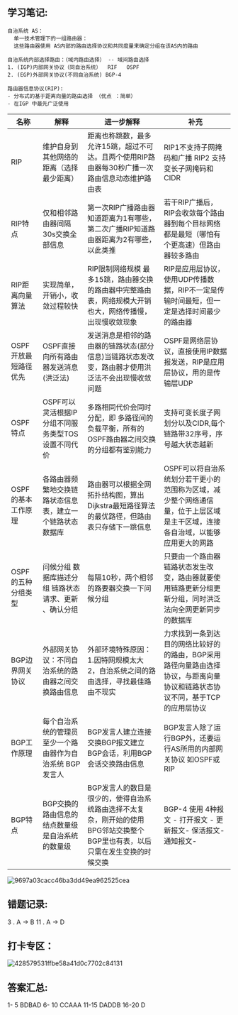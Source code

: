 ## 学习笔记:
```
自治系统 AS：
  单一技术管理下的一组路由器：
  这些路由器使用 AS内部的路由选择协议和共同度量来确定分组在该AS内的路由

```

```
自治系统内部选择路由：（域内路由选择） -- 域间路由选择
1. (IGP)内部网关协议（同自治系统）  RIF   OSPF
2. (EGP)外部网关协议(不同自治系统) BGP-4
```

```
路由器信息协议(RIP):
- 分布式的基于距离向量的路由选择 （优点 ：简单） 
- 在IGP 中最先广泛使用

```


|名称| 解释 |进一步解释|补充
|--|--|--|--|
| RIP |维护自身到其他网络的距离（选择最少距离） |距离也称跳数，最多允许15跳，超过不可达。且两个使用RIP路由器每30秒广播一次路由信息动态维护路由表|RIP1不支持子网掩码和广播 RIP2 支持变长子网掩码和CIDR
|RIP特点|仅和相邻路由器间隔30s交换全部信息|第一次RIP广播路由器知道距离为1有哪些，第二次广播RIP知道路由器距离为2有哪些，以此类推|若干RIP广播后，RIP会收敛每个路由器到每个目标网络都是最短（哪怕有个更高速）但路由器较多路由
RIP距离向量算法|实现简单，开销小，收敛过程较快|RIP限制网络规模 最多15跳，路由器交换的路由器中完整路由表，网络规模大开销也大，网络传播慢，出现慢收敛现象| RIP是应用层协议，使用UDP传播数据，RIP不一定是传输时间最短，但一定是选择时间最少的路由器
OSPF开放最短路径优先|OSPF直接向所有路由器发送消息(洪泛法)|发送消息是相邻的路由器的链路状态(部分信息)当链路状态发改变，路由器才使用洪泛法不会出现慢收敛问题|OSPF是网络层协议，直接使用IP数据报发送，RIP是应用层协议，用的是传输层UDP
OSPF特点|OSPF可以灵活根据IP分组不同服务类型TOS设置不同代价|多路相同代价会同时分配，即 多路径间的负载平衡，所有的OSPF路由器之间交换的分组都有鉴别能力|支持可变长度子网划分以及CIDR,每个链路带32序号，序号越大状态越新
OSPF的基本工作原理|各路由器频繁地交换链路状态信息表，建立一个链路状态数据库|路由器可以根据全网拓扑结构图，算出Dijkstra最短路径算法的最优路径，但路由表只存储下一跳信息|OSPF可以将自治系统划分若干更小的范围称为区域，减少整个网络通信量，位于上层区域是主干区域，连接各自治域，以能够应用更大的网路
OSPF的五种分组类型|问候分组 数据库描述分组 链路状态 请求、更新 、确认分组|每隔10秒，两个相邻的路要器交换一下问候分组|只要由一个路由器链路状态发生改变，路由器就要使用链路更新分组更新分组，同时洪泛法向全网更新同步的数据库|
BGP边界网关协议|外部网关协议：不同自治系统的路由器之间交换路由信息|外部环境特殊原因：1.因特网规模太大 2，自治系统之间的路由选择，寻找最佳路由不现实 |力求找到一条到达目的网络比较好的的路由，BGP采用路径向量路由选择协议，与距离向量协议和链路状态协议不同，基于TCP的应用层协议
BGP工作原理|每个自治系统的管理员至少一个路由器作为自治系统 BGP发言人|BGP发言人建立连接交换BGP报文建立BGP会话，利用BGP会话交换路由信息|BGP发言人除了运行BGP外，还要运行AS所用的内部网关协议 如OSPF或RIP
BGP特点|BGP交换的路由信息的结点数量级是自治系统的数量级| BGP发言人的数目是很少的，使得自治系统路由选择不太复杂，刚开始的使用BPG邻站交换整个BGP里也有表，以后只需在发生变换的时候交换|BGP-4 使用 4种报文 - 打开报文 - 更新报文- 保活报文- 通知报文-


![9697a03cacc46ba3dd49ea962525cea](https://user-images.githubusercontent.com/68007558/180744148-5844ea8e-629c-4157-ad03-e58a28de92ef.jpg)

## 错题记录:

3 . A -> B
11 . A -> D

## 打卡专区：
![428579531ffbe58a41d0c7702c84131](https://user-images.githubusercontent.com/68007558/180753338-b2ed42d4-4d48-4bb7-96d8-2fc022fcd3e9.jpg)


## 答案汇总: 

1- 5   BDBAD
6- 10  CCAAA
11-15  DADDB
16-20  D


